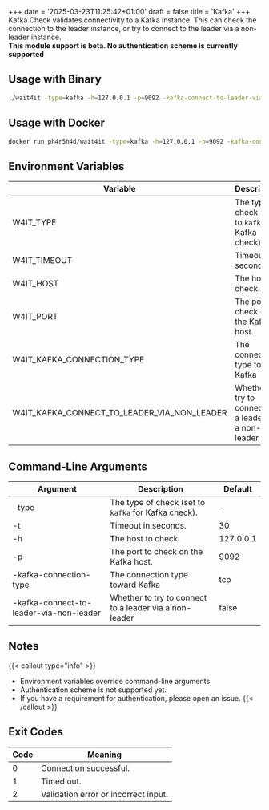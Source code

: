 +++
date = '2025-03-23T11:25:42+01:00'
draft = false
title = 'Kafka'
+++
Kafka Check validates connectivity to a Kafka instance. This can check the connection to the leader instance,
or try to connect to the leader via a non-leader instance.  
**This module support is beta. No authentication scheme is currently supported**

## Usage with Binary
```bash
./wait4it -type=kafka -h=127.0.0.1 -p=9092 -kafka-connect-to-leader-via-non-leader=false -t=60
```

## Usage with Docker
```bash
docker run ph4r5h4d/wait4it -type=kafka -h=127.0.0.1 -p=9092 -kafka-connect-to-leader-via-non-leader=false -t=60
```

## Environment Variables
| Variable                             | Description                                            | Default   |
|--------------------------------------|--------------------------------------------------------|-----------|
| W4IT_TYPE                            | The type of check (set to `kafka` for Kafka check).    | -         |
| W4IT_TIMEOUT                         | Timeout in seconds.                                    | 30        |
| W4IT_HOST                            | The host to check.                                     | 127.0.0.1 |
| W4IT_PORT                            | The port to check on the Kafka host.                   | 9092      |
| W4IT_KAFKA_CONNECTION_TYPE           | The connection type toward Kafka                       | tcp       |
| W4IT_KAFKA_CONNECT_TO_LEADER_VIA_NON_LEADER | Whether to try to connect to a leader via a non-leader | false     |

## Command-Line Arguments
| Argument                             | Description                                                               | Default   |
|--------------------------------------|---------------------------------------------------------------------------|-----------|
| -type                                | The type of check (set to `kafka` for Kafka check).                       | -         |
| -t                                   | Timeout in seconds.                                                       | 30        |
| -h                                   | The host to check.                                                        | 127.0.0.1 |
| -p                                   | The port to check on the Kafka host.                                      | 9092      |
| -kafka-connection-type               | The connection type toward Kafka                                          | tcp       |
| -kafka-connect-to-leader-via-non-leader | Whether to try to connect to a leader via a non-leader                     | false     |
## Notes

{{< callout type="info" >}}
- Environment variables override command-line arguments.
- Authentication scheme is not supported yet.
- If you have a requirement for authentication, please open an issue.
{{< /callout >}}

## Exit Codes
| Code | Meaning                            |
|------|------------------------------------|
| 0    | Connection successful.            |
| 1    | Timed out.                         |
| 2    | Validation error or incorrect input.|
